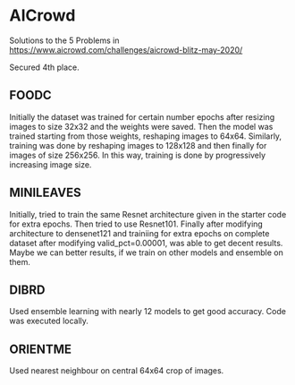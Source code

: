 # AICrowd
Solutions to the 5 Problems in https://www.aicrowd.com/challenges/aicrowd-blitz-may-2020/

Secured 4th place.

## FOODC
Initially the dataset was trained for certain number epochs after resizing images to size 32x32 and the weights were saved.
Then the model was trained starting from those weights, reshaping images to 64x64. Similarly, training was done by reshaping images to 128x128 and then finally for images of size 256x256.
In this way, training is done by progressively increasing image size.


## MINILEAVES
Initially, tried to train the same Resnet architecture given in the starter code for extra epochs. Then tried to use Resnet101. Finally after modifying architecture to densenet121 and trainiing for extra epochs on complete dataset after modifying valid_pct=0.00001, was able to get decent results. Maybe we can better results, if we train on other models and ensemble on them.

## DIBRD
Used ensemble learning with nearly 12 models to get good accuracy. Code was executed locally.

## ORIENTME 
Used nearest neighbour on central 64x64 crop of images.
